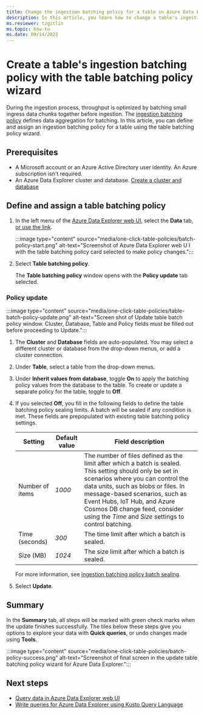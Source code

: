 ```yaml
---
title: Change the ingestion batching policy for a table in Azure Data Explorer using the table batching policy wizard
description: In this article, you learn how to change a table's ingestion batching policy using the batching policy wizard.
ms.reviewer: tzgitlin
ms.topic: how-to
ms.date: 09/14/2022
---
```

# Create a table's ingestion batching policy with the table batching policy wizard

During the ingestion process, throughput is optimized by batching small ingress data chunks together before ingestion. The  [ingestion batching policy](./kusto/management/batchingpolicy.md#sealing-a-batch) defines data aggregation for batching.
In this article, you can define and assign an ingestion batching policy for a table using the table batching policy wizard.

## Prerequisites

* A Microsoft account or an Azure Active Directory user identity. An Azure subscription isn't required.
* An Azure Data Explorer cluster and database. [Create a cluster and database](create-cluster-database-quickstart.md)

## Define and assign a table batching policy

1. In the left menu of the [Azure Data Explorer web UI](https://dataexplorer.azure.com/), select the **Data** tab, [or use the link](https://dataexplorer.azure.com/oneclick).

    :::image type="content" source="media/one-click-table-policies/batch-policy-start.png" alt-text="Screenshot of Azure Data Explorer web U I with the table batching policy card selected to make policy changes.":::

1. Select **Table batching policy**.

    The **Table batching policy** window opens with the **Policy update** tab selected.

### Policy update

:::image type="content" source="media/one-click-table-policies/table-batch-policy-update.png" alt-text="Screen shot of Update table batch policy window. Cluster, Database, Table and Policy fields must be filled out before proceeding to Update.":::

1. The **Cluster** and **Database** fields are auto-populated. You may select a different cluster or database from the drop-down menus, or add a cluster connection.

1. Under **Table**, select a table from the drop-down menus.

1. Under **Inherit values from database**, toggle **On** to apply the batching policy values from the database to the table. To create or update a separate policy for the table, toggle to **Off**.

1. If you selected **Off**, you fill in the following fields to define the table batching policy sealing limits. A batch will be sealed if any condition is met. These fields are prepopulated with existing table batching policy settings.

    |**Setting** | **Default value** | **Field description**
    |---|---|---|
    | Number of items | *1000*  | The number of files defined as the limit after which a batch is sealed. This setting should only be set in scenarios where you can control the data units, such as blobs or files. In message-based scenarios, such as Event Hubs, IoT Hub, and Azure Cosmos DB change feed, consider using the *Time* and *Size* settings to control batching. |
    | Time (seconds) |  *300* | The time limit after which a batch is sealed. |
    | Size (MB) |  *1024* | The size limit after which a batch is sealed.  |

    For more information, see [ingestion batching policy batch sealing](./kusto/management/batchingpolicy.md#sealing-a-batch).

1. Select **Update**.

## Summary

In the **Summary** tab, all steps will be marked with green check marks when the update finishes successfully. The tiles below these steps give you options to explore your data with **Quick queries**, or undo changes made using **Tools**.

:::image type="content" source="media/one-click-table-policies/batch-policy-success.png" alt-text="Screenshot of final screen in the update table batching policy wizard for Azure Data Explorer.":::

## Next steps

* [Query data in Azure Data Explorer web UI](web-query-data.md)
* [Write queries for Azure Data Explorer using Kusto Query Language](/azure/data-explorer/kusto/query/tutorials/learn-common-operators)